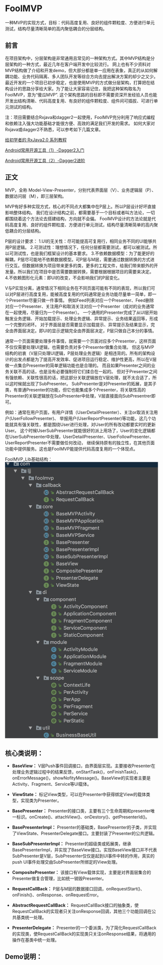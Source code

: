 # FoolMVP

一种MVP的实现方式，目标：代码高度复用、良好的组件颗粒度、方便进行单元测试，结构尽量清晰简单的高内聚低耦合的分层结构。

## 前言
在项目架构中，分层架构是非常通用且常见的一种架构方式。其中MVP结构是分层架构的一种方式，最近几年在客户端开发中比较流行。
网上也有不少资料对MVP结构做了介绍和开发demo，但大部分都是单一应用在表象，真正的从如何解耦功能、业务代码隔离、多人团队开发等综合方向去提出解决方案的却少之又少。
最近开发的一个项目已初步稳定，也是使用MVP的方式做分层架构，打算把在结构设计的思路分享给大家。为了能让大家容易记住，我把这种架构取名为FoolMVP，意为“傻瓜MVP”.
这个架构思路的目标即不需要资深开发经验人员也能开发出结构清晰、代码高度复用、有良好的组件颗粒度、组件间可插拔、可进行单元测试的结构。

注：项目需要结合Rxjava和dagger2一起使用，FoolMVP充分利用了响应式编程和依赖注入强大功能基础才能很方便、高效的满足我们开发的需求。
如何大家对Rxjava或dagger2不熟悉，可以参考如下几篇文章。

[给初学者的 RxJava2.0 系列教程](https://weibo.com/ttarticle/p/show?id=2309404060189467756302)

[Android常用开源工具（1）-Dagger2入门](http://blog.csdn.net/duo2005duo/article/details/50618171)

[Android常用开源工具（2）-Dagger2进阶](http://blog.csdn.net/duo2005duo/article/details/50696166)

## 正文
MVP，全称 Model-View-Presenter，分别代表界面层（V）、业务逻辑层（P）、数据访问层（M），即三层架构。

MVP有好多种实现方式，核心的不同点大都集中在P层上。所以P层设计好坏直接影响整体结构。
我们在设计结构之前，都需要基于一个目标或者叫方法论，一切都围绕着这个方法论去搭建结构，方向就不会偏。
FoolMVP设计的方法论就是代码高度复用、良好的组件颗粒度、方便进行单元测试，结构尽量清晰简单的高内聚低耦合的分层结构。

P层的设计要求：
1.UI的无关性：尽可能提高可复用行，相同业务不同的UI能够共用P层逻辑。
2.可测试性：理想情况下，任何分层都需要测试，都可以被测试。所以可测试性，也是我们框架设计的基本要求。
3.不依赖数据模型：为了能更好的解耦，P层尽可能地不依赖数据模型。可P层与M层，需要通过数据转换的方式进行交互。但数据转换为项目带来更多的类，更多的工程文件，给我们带来额外的开发量。所以我们在项目中是否需要数据转换，需要根据根据项目的需要来决定。
4.不依赖图形化元素：即UI的改变，不会影响我们的P层变化。

V与P实现分离，通常情况下相同业务在不同页面可能有不同的表现，所以我们可以对P层进行高度复用，能被高度复用的代码通常是业务功能尽量单一简单，即一个Presenter尽量只做一件事情。
例如Feed列表对应一个Presenter、Feed删除对应一个Presenter、关注用户和取消关注对应一个Presenter（成对的业务通常在一起使用，尽量归为一个Presenter）。
一个通用的Presenter完成了从UI层开始触发业务逻辑、开始加载提示、处理业务逻辑、异常提示、业务结果返回等，形成一个完整的闭环。
对于界面层是否需要显示加载提示、异常提示及结果显示，完全由界面层决定。即UI的显示逻辑完全由界面层决定，P层只做自己本分的事情。

通常一个页面需要处理多件事情，就需要一个页面对应多个Presenter，这样页面不仅仅需要处理UI逻辑，也需要负责对多个Presenter做集合处理。
但这与MVP结构的初衷（V层只处理UI逻辑，P层处理业务逻辑）是相违背的。所有的架构设计的出发点都是为了提高开发效率、促进项目运行稳定、维护性更高，所以在V层做一点集合Presenter的简单逻辑功能也是合理的。
而且如果Presenter之间的业务关联不高的话，也是没有必要强制将它们揉合在一起的。
但对于Presenter之间有强依赖、关联性很高的话，把这部分关联逻辑放在V层处理，就不太合适了，所以这时候就出现了SubPresenter。
SubPresenter是对Presenter的拓展，是其子类，有普通Presenter的功能，但它也能集成多个Presenter，将关联性高的Presenter的关联逻辑放在SubPresenter中处理，V层直接面向SubPresentrer即可。

例如：通常在用户页面，有用户详情（UserDetailPresenter）、关注or取消关注用户(UserFollowPresenter)、
举报用户(UserReportPresenter)等功能，这几个功能就具有强关联性，都是围绕User进行处理，对User的所有改动都要实时的更新User。
这个时候UserSubPresenter就能很好的派上用场了，User的变化逻辑都在UserSubPresenter中处理，UserDetailPresenter、UserFollowPresenter、UserReportPresenter不需要做任何改动，
继续保持原有的独立性，在其他页面功能中提供服务。这也是FoolMVP能提供代码高度复用的一个体现点。

FoolMVP_Lib基础结构：
![](https://github.com/qqiabc521/FoolMVP/blob/master/screenshot/foolmvp_structure.jpg)

## 核心类说明：
* **BaseView：**
V层Push事件回调接口，由界面层实现。主要接收Presenter在处理业务逻辑过程中的结果反馈，onStartTask()，onFinishTask()，onErrorMessage()，showNofityMessage()。BaseView的实现者主要是Activity、Fragment、Service等UI载体。

* **ViewState：**
标记View类型，可以在Presenter中获得绑定View的载体类型，实现类为Presenter。

* **BasePresenter：**
Presenter的接口类，主要有三个生命周期和presenter唯一标识。onCreate()、attachView()、onDestory()、getPresenterId()。

* **BasePresenterImpl：**
Presenter的基础类，BasePresenter的子类，并实现了ViewState、PresenterDelegate接口。主要封装了Presenter的公共逻辑。

* **BaseSubPresenterImpl：**
Presenter的超级类或拓展类，继承BasePresenterImpl，并实现了BaseView接口。实现BaseView接口并不代表SubPresenter是V层，SubPresenter仅仅是起到UI事件中转的作用，真实的push UI事件处理交由SubPresenter所绑定的View处理。

* **CompositePresenter：**
该接口有View载体实现，主要是对界面层集合的Presenter做复合管理，比如统一销毁Presenter。

* **RequestCallBack：**
P层与M层的数据接口回调，onRequestStart()、onFinish()、onResponse、onRequestError。

* **AbstractRequestCallBack：**
RequestCallBack接口的抽象类，使RequestCallBack的实现者只关注onResponse回调，其他三个功能回调在公共基类统一处理。

* **PresenterDelegate：**
Presenter的一个委派类，为了简化RequestCallBack的实现类，使RequestCallBack的实现类只关注onResponse结果，将通用的操作在基类中统一处理。

## Demo说明：
